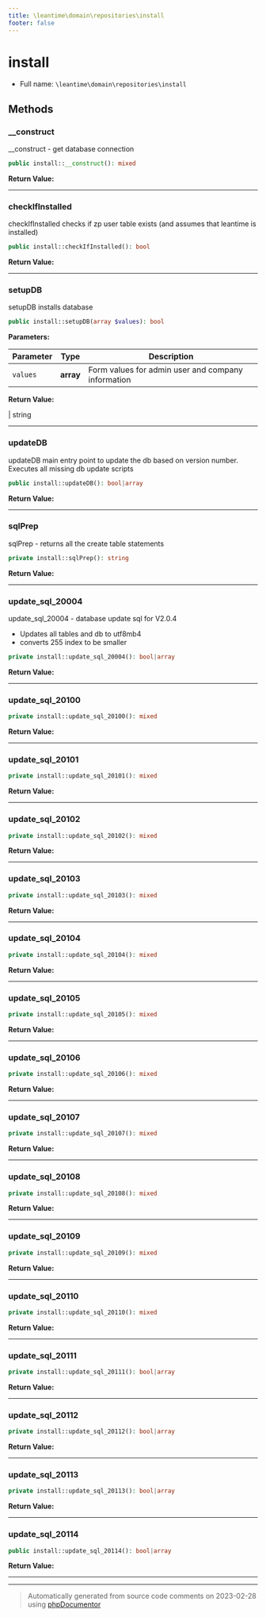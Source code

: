 ```yaml
---
title: \leantime\domain\repositories\install
footer: false
---
```


# install





* Full name: `\leantime\domain\repositories\install`



## Methods

### __construct

__construct - get database connection

```php
public install::__construct(): mixed
```









**Return Value:**





---
### checkIfInstalled

checkIfInstalled checks if zp user table exists (and assumes that leantime is installed)

```php
public install::checkIfInstalled(): bool
```









**Return Value:**





---
### setupDB

setupDB installs database

```php
public install::setupDB(array $values): bool
```








**Parameters:**

| Parameter | Type | Description |
|-----------|------|-------------|
| `values` | **array** | Form values for admin user and company information |


**Return Value:**

| string



---
### updateDB

updateDB main entry point to update the db based on version number. Executes all missing db update scripts

```php
public install::updateDB(): bool|array
```









**Return Value:**





---
### sqlPrep

sqlPrep - returns all the create table statements

```php
private install::sqlPrep(): string
```









**Return Value:**





---
### update_sql_20004

update_sql_20004 - database update sql for V2.0.4
- Updates all tables and db to utf8mb4
- converts 255 index to be smaller

```php
private install::update_sql_20004(): bool|array
```









**Return Value:**





---
### update_sql_20100



```php
private install::update_sql_20100(): mixed
```









**Return Value:**





---
### update_sql_20101



```php
private install::update_sql_20101(): mixed
```









**Return Value:**





---
### update_sql_20102



```php
private install::update_sql_20102(): mixed
```









**Return Value:**





---
### update_sql_20103



```php
private install::update_sql_20103(): mixed
```









**Return Value:**





---
### update_sql_20104



```php
private install::update_sql_20104(): mixed
```









**Return Value:**





---
### update_sql_20105



```php
private install::update_sql_20105(): mixed
```









**Return Value:**





---
### update_sql_20106



```php
private install::update_sql_20106(): mixed
```









**Return Value:**





---
### update_sql_20107



```php
private install::update_sql_20107(): mixed
```









**Return Value:**





---
### update_sql_20108



```php
private install::update_sql_20108(): mixed
```









**Return Value:**





---
### update_sql_20109



```php
private install::update_sql_20109(): mixed
```









**Return Value:**





---
### update_sql_20110



```php
private install::update_sql_20110(): mixed
```









**Return Value:**





---
### update_sql_20111



```php
private install::update_sql_20111(): bool|array
```









**Return Value:**





---
### update_sql_20112



```php
private install::update_sql_20112(): bool|array
```









**Return Value:**





---
### update_sql_20113



```php
private install::update_sql_20113(): bool|array
```









**Return Value:**





---
### update_sql_20114



```php
public install::update_sql_20114(): bool|array
```









**Return Value:**





---


---
> Automatically generated from source code comments on 2023-02-28 using [phpDocumentor](http://www.phpdoc.org/)
